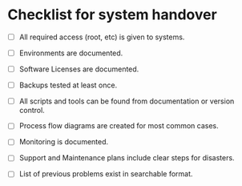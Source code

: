 

# Checklist for system handover

- [ ] All required access (root, etc) is given to systems.
- [ ] Environments are documented.
- [ ] Software Licenses are documented.
- [ ] Backups tested at least once.
- [ ] All scripts and tools can be found from documentation or version control.
- [ ] Process flow diagrams are created for most common cases.
- [ ] Monitoring is documented.
- [ ] Support and Maintenance plans include clear steps for disasters.
- [ ] List of previous problems exist in searchable format.


